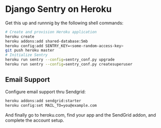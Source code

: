 # Django Sentry on Heroku

Get this up and runnnig by the following shell commands:

```bash
# Create and provision Heroku application 
heroku create
heroku addons:add shared-database:5mb
heroku config:add SENTRY_KEY=<some-random-access-key>
git push heroku master
# Initialize Sentry
heroku run sentry --config=sentry_conf.py upgrade
heroku run sentry --config=sentry_conf.py createsuperuser
```


## Email Support

Configure email support thru Sendgrid:

``` bash
heroku addons:add sendgrid:starter
heroku config:set MAIL_TO=you@example.com
```

And finally go to heroku.com, find your app and the SendGrid addon,
and complete the account setup.

